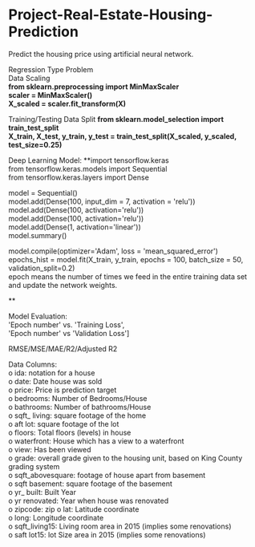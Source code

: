 # Project-Real-Estate-Housing-Prediction
Predict the housing price using artificial neural network.

Regression Type Problem </br>
Data Scaling </br>
**from sklearn.preprocessing import MinMaxScaler </br>
scaler = MinMaxScaler() </br>
X_scaled = scaler.fit_transform(X)**

Training/Testing Data Split
**from sklearn.model_selection import train_test_split </br>
X_train, X_test, y_train, y_test = train_test_split(X_scaled, y_scaled, test_size=0.25)**


Deep Learning Model:
**import tensorflow.keras  </br>
from tensorflow.keras.models import Sequential </br>
from tensorflow.keras.layers import Dense </br>

model = Sequential() </br> 
model.add(Dense(100, input_dim = 7, activation = 'relu')) </br>
model.add(Dense(100, activation='relu')) </br>
model.add(Dense(100, activation='relu')) </br>
model.add(Dense(1, activation='linear')) </br>
model.summary()

model.compile(optimizer='Adam', loss = 'mean_squared_error') </br>
epochs_hist = model.fit(X_train, y_train, epochs = 100, batch_size = 50, validation_split=0.2)  </br>
epoch means the number of times we feed in the entire training data set and update the network weights. </br>

**

Model Evaluation: </br> 
'Epoch number' vs. 'Training Loss',  </br>
'Epoch number' vs 'Validation Loss'] </br>

RMSE/MSE/MAE/R2/Adjusted R2 </br>

Data Columns: </br>
o ida: notation for a house </br>
o date: Date house was sold  </br>
o price: Price is prediction target </br>
o bedrooms: Number of Bedrooms/House  </br>
o bathrooms: Number of bathrooms/House  </br>
o sqft_ living: square footage of the home </br>
o aft lot: square footage of the lot </br>
o floors: Total floors (levels) in house </br>
o waterfront: House which has a view to a waterfront </br>
o view: Has been viewed </br>
o grade: overall grade given to the housing unit, based on King County grading system </br>
o sqft_abovesquare: footage of house apart from basement </br>
o sqft basement: square footage of the basement </br>
o yr_ built: Built Year </br>
o yr renovated: Year when house was renovated </br>
o zipcode: zip o lat: Latitude coordinate </br>
o long: Longitude coordinate </br>
o sqft_living15: Living room area in 2015 (implies some renovations) </br>
o saft lot15: lot Size area in 2015 (implies some renovations) </br>
